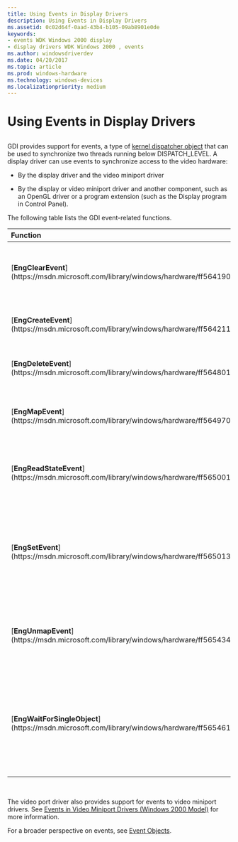```yaml
---
title: Using Events in Display Drivers
description: Using Events in Display Drivers
ms.assetid: 0c02d64f-0aad-43b4-b105-09ab8901e0de
keywords:
- events WDK Windows 2000 display
- display drivers WDK Windows 2000 , events
ms.author: windowsdriverdev
ms.date: 04/20/2017
ms.topic: article
ms.prod: windows-hardware
ms.technology: windows-devices
ms.localizationpriority: medium
---
```


# Using Events in Display Drivers


## <span id="ddk_using_events_in_display_drivers_gg"></span><span id="DDK_USING_EVENTS_IN_DISPLAY_DRIVERS_GG"></span>


GDI provides support for events, a type of [kernel dispatcher object](https://msdn.microsoft.com/library/windows/hardware/ff553202) that can be used to synchronize two threads running below DISPATCH\_LEVEL. A display driver can use events to synchronize access to the video hardware:

-   By the display driver and the video miniport driver

-   By the display or video miniport driver and another component, such as an OpenGL driver or a program extension (such as the Display program in Control Panel).

The following table lists the GDI event-related functions.

<table>
<colgroup>
<col width="50%" />
<col width="50%" />
</colgroup>
<thead>
<tr class="header">
<th align="left">Function</th>
<th align="left">Description</th>
</tr>
</thead>
<tbody>
<tr class="odd">
<td align="left"><p>[<strong>EngClearEvent</strong>](https://msdn.microsoft.com/library/windows/hardware/ff564190)</p></td>
<td align="left"><p>Sets a given event object to the nonsignaled state.</p></td>
</tr>
<tr class="even">
<td align="left"><p>[<strong>EngCreateEvent</strong>](https://msdn.microsoft.com/library/windows/hardware/ff564211)</p></td>
<td align="left"><p>Creates a synchronization event object.</p></td>
</tr>
<tr class="odd">
<td align="left"><p>[<strong>EngDeleteEvent</strong>](https://msdn.microsoft.com/library/windows/hardware/ff564801)</p></td>
<td align="left"><p>Deletes the specified event object.</p></td>
</tr>
<tr class="even">
<td align="left"><p>[<strong>EngMapEvent</strong>](https://msdn.microsoft.com/library/windows/hardware/ff564970)</p></td>
<td align="left"><p>Maps a user-mode event object to kernel mode.</p></td>
</tr>
<tr class="odd">
<td align="left"><p>[<strong>EngReadStateEvent</strong>](https://msdn.microsoft.com/library/windows/hardware/ff565001)</p></td>
<td align="left"><p>Returns the current state of a given event object: signaled or nonsignaled.</p></td>
</tr>
<tr class="even">
<td align="left"><p>[<strong>EngSetEvent</strong>](https://msdn.microsoft.com/library/windows/hardware/ff565013)</p></td>
<td align="left"><p>Sets an event object to the signaled state if it was not already in that state, and returns the event object's previous state.</p></td>
</tr>
<tr class="odd">
<td align="left"><p>[<strong>EngUnmapEvent</strong>](https://msdn.microsoft.com/library/windows/hardware/ff565434)</p></td>
<td align="left"><p>Cleans up the kernel-mode resources allocated for a mapped user-mode event.</p></td>
</tr>
<tr class="even">
<td align="left"><p>[<strong>EngWaitForSingleObject</strong>](https://msdn.microsoft.com/library/windows/hardware/ff565461)</p></td>
<td align="left"><p>Puts the current thread into a wait state until the given dispatch object is set to the signaled state, or (optionally) until the wait times out.</p></td>
</tr>
</tbody>
</table>

 

The video port driver also provides support for events to video miniport drivers. See [Events in Video Miniport Drivers (Windows 2000 Model)](events-in-video-miniport-drivers--windows-2000-model-.md) for more information.

For a broader perspective on events, see [Event Objects](https://msdn.microsoft.com/library/windows/hardware/ff544323).

 

 





